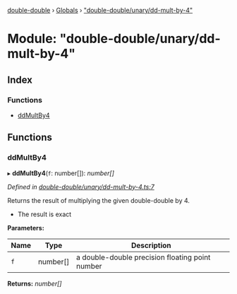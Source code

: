 [double-double](../README.md) › [Globals](../globals.md) › ["double-double/unary/dd-mult-by-4"](_double_double_unary_dd_mult_by_4_.md)

# Module: "double-double/unary/dd-mult-by-4"

## Index

### Functions

* [ddMultBy4](_double_double_unary_dd_mult_by_4_.md#ddmultby4)

## Functions

###  ddMultBy4

▸ **ddMultBy4**(`f`: number[]): *number[]*

*Defined in [double-double/unary/dd-mult-by-4.ts:7](https://github.com/FlorisSteenkamp/double-double/blob/bf93768/src/double-double/unary/dd-mult-by-4.ts#L7)*

Returns the result of multiplying the given double-double by 4.
* The result is exact

**Parameters:**

Name | Type | Description |
------ | ------ | ------ |
`f` | number[] | a double-double precision floating point number  |

**Returns:** *number[]*

